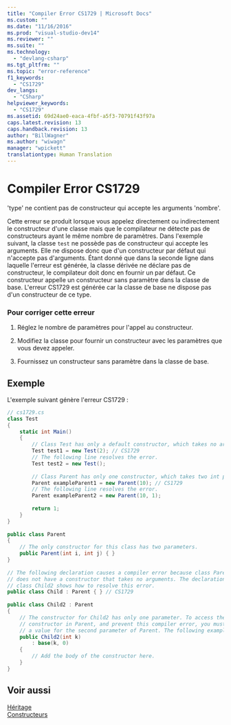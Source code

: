 ```yaml
---
title: "Compiler Error CS1729 | Microsoft Docs"
ms.custom: ""
ms.date: "11/16/2016"
ms.prod: "visual-studio-dev14"
ms.reviewer: ""
ms.suite: ""
ms.technology: 
  - "devlang-csharp"
ms.tgt_pltfrm: ""
ms.topic: "error-reference"
f1_keywords: 
  - "CS1729"
dev_langs: 
  - "CSharp"
helpviewer_keywords: 
  - "CS1729"
ms.assetid: 69d24ae0-eaca-4fbf-a5f3-70791f43f97a
caps.latest.revision: 13
caps.handback.revision: 13
author: "BillWagner"
ms.author: "wiwagn"
manager: "wpickett"
translationtype: Human Translation
---
```

# Compiler Error CS1729
'type' ne contient pas de constructeur qui accepte les arguments 'nombre'.  
  
 Cette erreur se produit lorsque vous appelez directement ou indirectement le constructeur d'une classe mais que le compilateur ne détecte pas de constructeurs ayant le même nombre de paramètres.  Dans l'exemple suivant, la classe `test` ne possède pas de constructeur qui accepte les arguments.  Elle ne dispose donc que d'un constructeur par défaut qui n'accepte pas d'arguments.  Étant donné que dans la seconde ligne dans laquelle l'erreur est générée, la classe dérivée ne déclare pas de constructeur, le compilateur doit donc en fournir un par défaut.  Ce constructeur appelle un constructeur sans paramètre dans la classe de base.  L'erreur CS1729 est générée car la classe de base ne dispose pas d'un constructeur de ce type.  
  
### Pour corriger cette erreur  
  
1.  Réglez le nombre de paramètres pour l'appel au constructeur.  
  
2.  Modifiez la classe pour fournir un constructeur avec les paramètres que vous devez appeler.  
  
3.  Fournissez un constructeur sans paramètre dans la classe de base.  
  
## Exemple  
 L'exemple suivant génère l'erreur CS1729 :  
  
```c#  
// cs1729.cs  
class Test  
{  
    static int Main()  
    {  
        // Class Test has only a default constructor, which takes no arguments.  
        Test test1 = new Test(2); // CS1729  
        // The following line resolves the error.  
        Test test2 = new Test();  
  
        // Class Parent has only one constructor, which takes two int parameters.  
        Parent exampleParent1 = new Parent(10); // CS1729  
        // The following line resolves the error.  
        Parent exampleParent2 = new Parent(10, 1);  
  
        return 1;  
    }  
}  
  
public class Parent  
{  
    // The only constructor for this class has two parameters.  
    public Parent(int i, int j) { }  
}  
  
// The following declaration causes a compiler error because class Parent  
// does not have a constructor that takes no arguments. The declaration of  
// class Child2 shows how to resolve this error.  
public class Child : Parent { } // CS1729  
  
public class Child2 : Parent  
{  
    // The constructor for Child2 has only one parameter. To access the   
    // constructor in Parent, and prevent this compiler error, you must provide   
    // a value for the second parameter of Parent. The following example provides 0.  
    public Child2(int k)  
        : base(k, 0)  
    {  
        // Add the body of the constructor here.  
    }  
}  
```  
  
## Voir aussi  
 [Héritage](../../../csharp/programming-guide/classes-and-structs/inheritance.md)   
 [Constructeurs](../../../csharp/programming-guide/classes-and-structs/constructors.md)